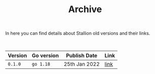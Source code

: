 <h1 align="center">
  Archive
</h1>

<br />

In here you can find details about Stallion old versions and their links.

<br />

| Version     | Go version    | Publish Date  | Link     |
|-------------|---------------|---------------|----------|
| ```0.1.0``` | ```go 1.18``` | 25th Jan 2022 | [link]() |
